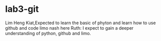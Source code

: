 # lab3-git
Lim Heng Kiat,Expected to learn the basic of phyton and learn how to use github and code limo
nash here
Ruth: I expect to gain a deeper understanding of python, github and limo.
